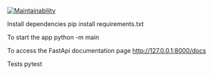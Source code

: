 [![Maintainability](https://api.codeclimate.com/v1/badges/a1e1122c2d6eb01b0a58/maintainability)](https://codeclimate.com/github/DmytroChebruchan/workflow/maintainability)

Install dependencies
pip install requirements.txt

To start the app 
python -m main

To access the FastApi documentation page
http://127.0.0.1:8000/docs

Tests
pytest

